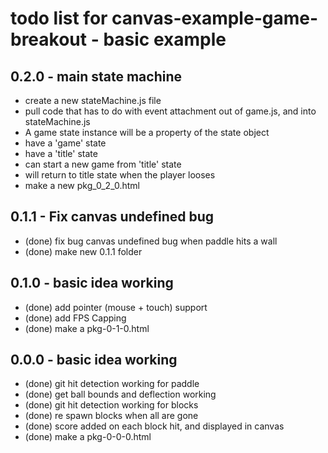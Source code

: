 # todo list for canvas-example-game-breakout  - basic example

## 0.2.0 - main state machine
* create a new stateMachine.js file
* pull code that has to do with event attachment out of game.js, and into stateMachine.js
* A game state instance will be a property of the state object
* have a 'game' state
* have a 'title' state
* can start a new game from 'title' state
* will return to title state when the player looses
* make a new pkg_0_2_0.html

## 0.1.1 - Fix canvas undefined bug
* (done) fix bug canvas undefined bug when paddle hits a wall
* (done) make new 0.1.1 folder

## 0.1.0 - basic idea working
* (done) add pointer (mouse + touch) support
* (done) add FPS Capping
* (done) make a pkg-0-1-0.html

## 0.0.0 - basic idea working
* (done) git hit detection working for paddle
* (done) get ball bounds and deflection working
* (done) git hit detection working for blocks
* (done) re spawn blocks when all are gone
* (done) score added on each block hit, and displayed in canvas
* (done) make a pkg-0-0-0.html